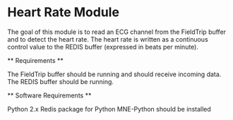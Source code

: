 Heart Rate Module
=================

The goal of this module is to read an ECG channel from the FieldTrip buffer and to detect the heart rate. The heart rate is written as a continuous control value to the REDIS buffer (expressed in beats per minute).

** Requirements **

The FieldTrip buffer should be running and should receive incoming data.
The REDIS buffer should be running.

** Software Requirements **

Python 2.x
Redis package for Python
MNE-Python should be installed
